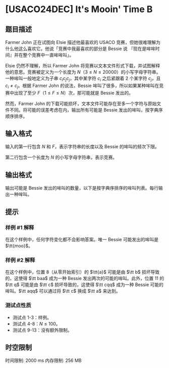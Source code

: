 # [USACO24DEC] It's Mooin' Time B

## 题目描述

Farmer John 正在试图向 Elsie 描述他最喜欢的 USACO 竞赛，但她很难理解为什么他这么喜欢它。他说「竞赛中我最喜欢的部分是 Bessie 说 『现在是哞哞时间』并在整个竞赛中一直哞哞叫」。

Elsie 仍然不理解，所以 Farmer John 将竞赛以文本文件形式下载，并试图解释他的意思。竞赛被定义为一个长度为 $N$（$3≤N≤20000$）的小写字母字符串。一种哞叫一般地定义为子串 $c_ic_jc_j$，其中某字符 $c_i$ 之后紧跟着 $2$ 个某字符 $c_j$，且 $c_i≠c_j$。根据 Farmer John 的说法，Bessie 哞叫了很多，所以如果某种哞叫在竞赛中出现了至少 $F$（$1≤F≤N$）次，那可能就是 Bessie 发出的。

然而，Farmer John 的下载可能损坏，文本文件可能存在至多一个字符与原始文件不同。将可能的误差考虑在内，输出所有可能是 Bessie 发出的哞叫，按字典序顺序排序。

## 输入格式

输入的第一行包含 $N$ 和 $F$，表示字符串的长度以及 Bessie 的哞叫的频次下限。

第二行包含一个长度为 $N$ 的小写字母字符串，表示竞赛。

## 输出格式

输出可能是 Bessie 发出的哞叫的数量，以下是按字典序排序的哞叫列表。每行输出一种哞叫。

## 提示

### 样例 #1 解释

在这个样例中，任何字符变化都不会影响答案。唯一 Bessie 可能发出的哞叫是 $\tt{moo}$。

### 样例 #2 解释

在这个样例中，位置 $8$（从零开始索引）的 $\tt{a}$ 可能是由 $\tt b$ 损坏导致的，这使得 $\tt baa$ 成为一种 Bessie 发出两次的可能的哞叫。此外，位置 $11$ 的 $\tt q$ 可能是由 $\tt c$ 损坏导致的，这使得 $\tt cqq$ 成为一种 Bessie 可能的哞叫。$\tt aqq$ 可以通过将 $\tt c$ 换成 $\tt a$ 来达到。

### 测试点性质
- 测试点 1-3：样例。
- 测试点 4-8：$N≤100$。
- 测试点 9-13：没有额外限制。

## 时空限制

时间限制: 2000 ms
内存限制: 256 MB
